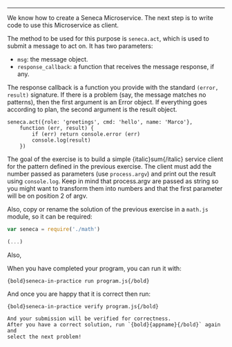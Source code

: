 ---

We know how to create a Seneca Microservice.
The next step is to write code to use this Microservice as client.

The method to be used for this purpose is `seneca.act`, which is used to submit
a message to act on. It has two parameters:
* `msg`: the message object.
* `response_callback`: a function that receives the message response, if any.

The response callback is a function you provide with the standard `(error,
result)` signature. If there is a problem (say, the message matches no patterns),
then the first argument is an Error object.
If everything goes according to plan, the second argument is the result object.

```
seneca.act({role: 'greetings', cmd: 'hello', name: 'Marco'},
    function (err, result) {
        if (err) return console.error (err)
        console.log(result)
    })
```
The goal of the exercise is to build a simple {italic}sum{/italic} service
client for the pattern defined in the previous exercise.
The client must add the number passed as parameters (use `process.argv`) and
print out the result using `console.log`. Keep in mind that process.argv are
passed as string so you might want to transform them into numbers and that
the first parameter will be on position 2 of argv.

Also, copy or rename the solution of the previous exercise in a `math.js` module,
so it can be required:

``` javascript
var seneca = require('./math')

(...)
```

Also,

When you have completed your program, you can run it with:

    {bold}seneca-in-practice run program.js{/bold}

And once you are happy that it is correct then run:

    {bold}seneca-in-practice verify program.js{/bold}

    And your submission will be verified for correctness.
    After you have a correct solution, run `{bold}{appname}{/bold}` again and
    select the next problem!
